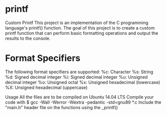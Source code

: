 # printf

Custom Printf 
This project is an implementation of the C programming language's printf() function. The goal of this project is to create a custom printf function that can perform basic formatting operations and output the results to the console.

# Format Specifiers
The following format specifiers are supported:
%c: Character
%s: String
%d: Signed decimal integer
%i: Signed decimal integer
%u: Unsigned decimal integer
%o: Unsigned octal
%x: Unsigned hexadecimal (lowercase)
%X: Unsigned hexadecimal (uppercase)

Usage
All the files are to be compiled on Ubuntu 14.04 LTS
Compile your code with $ gcc -Wall -Werror -Wextra -pedantic -std=gnu89 *.c
Include the "main.h" header file on the functions using the _printf()

